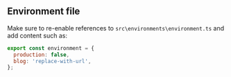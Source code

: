 ## Environment file
Make sure to re-enable references to `src\environments\environment.ts` and add content such as:

```js
export const environment = {
  production: false,
  blog: 'replace-with-url',
};
```
